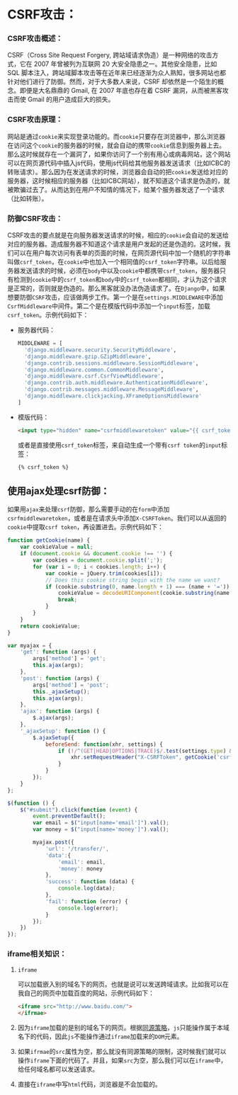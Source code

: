 # CSRF攻击：

### CSRF攻击概述：

CSRF（Cross Site Request Forgery, 跨站域请求伪造）是一种网络的攻击方式，它在 2007 年曾被列为互联网 20 大安全隐患之一。其他安全隐患，比如 SQL 脚本注入，跨站域脚本攻击等在近年来已经逐渐为众人熟知，很多网站也都针对他们进行了防御。然而，对于大多数人来说，CSRF 却依然是一个陌生的概念。即便是大名鼎鼎的 Gmail, 在 2007 年底也存在着 CSRF 漏洞，从而被黑客攻击而使 Gmail 的用户造成巨大的损失。

### CSRF攻击原理：

网站是通过`cookie`来实现登录功能的。而`cookie`只要存在浏览器中，那么浏览器在访问这个`cookie`的服务器的时候，就会自动的携带`cookie`信息到服务器上去。那么这时候就存在一个漏洞了，如果你访问了一个别有用心或病毒网站，这个网站可以在网页源代码中插入js代码，使用js代码给其他服务器发送请求（比如ICBC的转账请求）。那么因为在发送请求的时候，浏览器会自动的把`cookie`发送给对应的服务器，这时候相应的服务器（比如ICBC网站），就不知道这个请求是伪造的，就被欺骗过去了。从而达到在用户不知情的情况下，给某个服务器发送了一个请求（比如转账）。

### 防御CSRF攻击：

CSRF攻击的要点就是在向服务器发送请求的时候，相应的`cookie`会自动的发送给对应的服务器。造成服务器不知道这个请求是用户发起的还是伪造的。这时候，我们可以在用户每次访问有表单的页面的时候，在网页源代码中加一个随机的字符串叫做`csrf_token`，在`cookie`中也加入一个相同值的`csrf_token`字符串。以后给服务器发送请求的时候，必须在`body`中以及`cookie`中都携带`csrf_token`，服务器只有检测到`cookie`中的`csrf_token`和`body`中的`csrf_token`都相同，才认为这个请求是正常的，否则就是伪造的。那么黑客就没办法伪造请求了。在`Django`中，如果想要防御`CSRF`攻击，应该做两步工作。第一个是在`settings.MIDDLEWARE`中添加`CsrfMiddleware`中间件。第二个是在模版代码中添加一个`input`标签，加载`csrf_token`。示例代码如下：

- 服务器代码：

  ```python
  MIDDLEWARE = [
    'django.middleware.security.SecurityMiddleware',
    'django.middleware.gzip.GZipMiddleware',
    'django.contrib.sessions.middleware.SessionMiddleware',
    'django.middleware.common.CommonMiddleware',
    'django.middleware.csrf.CsrfViewMiddleware',
    'django.contrib.auth.middleware.AuthenticationMiddleware',
    'django.contrib.messages.middleware.MessageMiddleware',
    'django.middleware.clickjacking.XFrameOptionsMiddleware'
  ]
  ```

- 模版代码：

  ```html
  <input type="hidden" name="csrfmiddlewaretoken" value="{{ csrf_token }}"/>
  ```

  或者是直接使用`csrf_token`标签，来自动生成一个带有`csrf token`的`input`标签：

  ```html
  {% csrf_token %}
  ```

## 使用ajax处理csrf防御：

如果用`ajax`来处理`csrf`防御，那么需要手动的在`form`中添加`csrfmiddlewaretoken`，或者是在请求头中添加`X-CSRFToken`。我们可以从返回的`cookie`中提取`csrf token`，再设置进去。示例代码如下：

```javascript
function getCookie(name) {
    var cookieValue = null;
    if (document.cookie && document.cookie !== '') {
        var cookies = document.cookie.split(';');
        for (var i = 0; i < cookies.length; i++) {
            var cookie = jQuery.trim(cookies[i]);
            // Does this cookie string begin with the name we want?
            if (cookie.substring(0, name.length + 1) === (name + '=')) {
                cookieValue = decodeURIComponent(cookie.substring(name.length + 1));
                break;
            }
        }
    }
    return cookieValue;
}

var myajax = {
    'get': function (args) {
        args['method'] = 'get';
        this.ajax(args);
    },
    'post': function (args) {
        args['method'] = 'post';
        this._ajaxSetup();
        this.ajax(args);
    },
    'ajax': function (args) {
        $.ajax(args);
    },
    '_ajaxSetup': function () {
        $.ajaxSetup({
            beforeSend: function(xhr, settings) {
                if (!/^(GET|HEAD|OPTIONS|TRACE)$/.test(settings.type) && !this.crossDomain) {
                    xhr.setRequestHeader("X-CSRFToken", getCookie('csrftoken'));
                }
            }
        });
    }
};

$(function () {
    $("#submit").click(function (event) {
        event.preventDefault();
        var email = $("input[name='email']").val();
        var money = $("input[name='money']").val();

        myajax.post({
            'url': '/transfer/',
            'data':{
                'email': email,
                'money': money
            },
            'success': function (data) {
                console.log(data);
            },
            'fail': function (error) {
                console.log(error);
            }
        });
    })
});
```

### iframe相关知识：

1. ```
   iframe
   ```

   可以加载嵌入别的域名下的网页。也就是说可以发送跨域请求。比如我可以在我自己的网页中加载百度的网站，示例代码如下：

   ```html
   <iframe src="http://www.baidu.com/">
   </ifrmae>
   ```

2. 因为`iframe`加载的是别的域名下的网页。根据[同源策略](https://baike.baidu.com/item/同源策略/3927875?fr=aladdin)，`js`只能操作属于本域名下的代码，因此`js`不能操作通过`iframe`加载来的`DOM`元素。

3. 如果`ifrmae`的`src`属性为空，那么就没有同源策略的限制，这时候我们就可以操作`iframe`下面的代码了。并且，如果`src`为空，那么我们可以在`iframe`中，给任何域名都可以发送请求。

4. 直接在`iframe`中写`html`代码，浏览器是不会加载的。